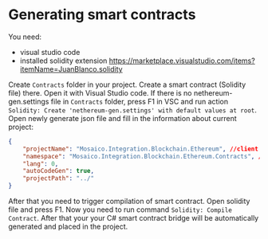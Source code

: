 # Generating smart contracts

You need:
- visual studio code
- installed solidity extension https://marketplace.visualstudio.com/items?itemName=JuanBlanco.solidity


Create `Contracts` folder in your project. Create a smart contract (Solidity file) there. 
Open it with Visual Studio code. If there is no nethereum-gen.settings file in `Contracts` folder, press F1 in VSC and run action `Solidity: Create 'nethereum-gen.settings' with default values at root`. Open newly generate json file and fill in the information about current project:
```json
{
    "projectName": "Mosaico.Integration.Blockchain.Ethereum", //client library / project name
    "namespace": "Mosaico.Integration.Blockchain.Ethereum.Contracts", //namespace where contracts will be generated
    "lang": 0,
    "autoCodeGen": true,
    "projectPath": "../"
}
```

After that you need to trigger compilation of smart contract. Open solidity file and press F1. Now you need to run command `Solidity: Compile Contract`. After that your your C# smart contract bridge will be automatically generated and placed in the project. 
